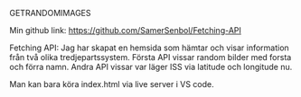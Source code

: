 GETRANDOMIMAGES

Min github link:
https://github.com/SamerSenbol/Fetching-API

Fetching API:
Jag har skapat en hemsida som hämtar och visar information från två olika tredjepartssystem.
Första API vissar random bilder med forsta och förra namn.
Andra API vissar var läger ISS via latitude och longitude nu.

Man kan bara köra index.html via live server i VS code.